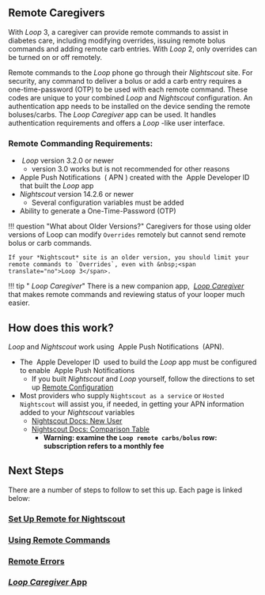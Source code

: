 ## Remote Caregivers

With&nbsp;_<span translate="no">Loop</span>_&nbsp;3, a caregiver can provide remote commands to assist in diabetes care, including modifying overrides, issuing remote bolus commands and adding remote carb entries. With&nbsp;_<span translate="no">Loop</span>_&nbsp;2, only overrides can be turned on or off remotely.

Remote commands to the&nbsp;_<span translate="no">Loop</span>_&nbsp;phone go through their *Nightscout* site. For security, any command to deliver a bolus or add a carb entry requires a one-time-password (OTP) to be used with each remote command. These codes are unique to your combined&nbsp;_<span translate="no">Loop</span>_&nbsp;and *Nightscout* configuration. An authentication app needs to be installed on the device sending the remote boluses/carbs. The *Loop Caregiver* app can be used. It handles authentication requirements and offers a&nbsp;_<span translate="no">Loop</span>_&nbsp;-like user interface.

### Remote Commanding Requirements:

* &nbsp;_<span translate="no">Loop</span>_&nbsp;version 3.2.0 or newer
    * version 3.0 works but is not recommended for other reasons
* <span translate="no">Apple Push Notifications</span>&nbsp; (</span>&nbsp;APN</span>&nbsp;) created with the &nbsp;<span translate="no">Apple Developer ID</span>&nbsp; that built the&nbsp;_<span translate="no">Loop</span>_&nbsp;app
* *Nightscout* version 14.2.6 or newer
    * Several configuration variables must be added
* Ability to generate a One-Time-Password (OTP)

!!! question "What about Older Versions?"
    Caregivers for those using older versions of Loop can modify `Overrides` remotely but cannot send remote bolus or carb commands.

    If your *Nightscout* site is an older version, you should limit your remote commands to `Overrides`, even with &nbsp;<span translate="no">Loop 3</span>.

!!! tip "&nbsp;*Loop Caregiver*"
    There is a new companion app, &nbsp;[*Loop Caregiver*](loop-caregiver.md) that makes remote commands and reviewing status of your looper much easier.

## How does this work?

_<span translate="no">Loop</span>_&nbsp;and *Nightscout* work using &nbsp;<span translate="no">Apple Push Notifications</span>&nbsp; (APN).

* The &nbsp;<span translate="no">Apple Developer ID</span>&nbsp; used to build the&nbsp;_<span translate="no">Loop</span>_&nbsp;app must be configured to enable &nbsp;<span translate="no">Apple Push Notifications</span>
    * If you built *Nightscout* and&nbsp;_<span translate="no">Loop</span>_&nbsp;yourself, follow the directions to set up [Remote Configuration](remote-config.md)
* Most providers who supply `Nightscout as a service` or `Hosted Nightscout` will assist you, if needed, in getting your APN information added to your *Nightscout* variables
    * [Nightscout Docs: New User](https://nightscout.github.io/nightscout/new_user)
    * [Nightscout Docs: Comparison Table](https://nightscout.github.io/nightscout/new_user/#vendors-comparison-table)
        * **Warning: examine the `Loop remote carbs/bolus` row: subscription refers to a monthly fee**

## Next Steps

There are a number of steps to follow to set this up. Each page is linked below:

### [Set Up Remote for Nightscout](remote-config.md)

### [Using Remote Commands](remote-commands.md)

### [Remote Errors](remote-errors.md)

### [*Loop Caregiver* App](loop-caregiver.md)

